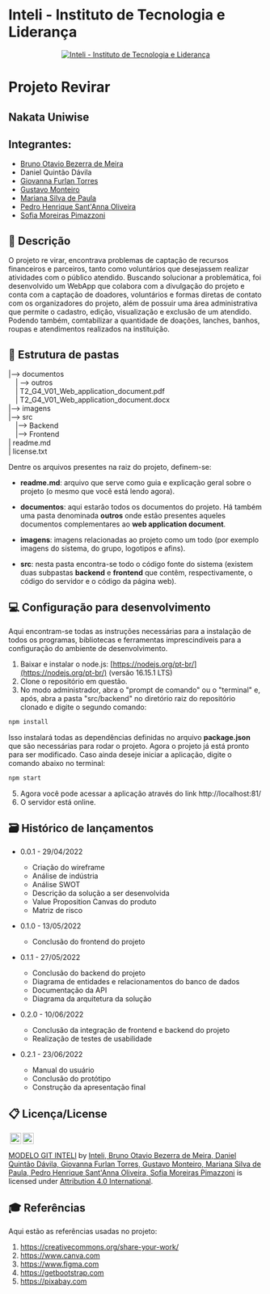 # Inteli - Instituto de Tecnologia e Liderança 

<p align="center">
<a href= "https://www.inteli.edu.br/"><img src="https://www.inteli.edu.br/wp-content/uploads/2021/08/20172028/marca_1-2.png" alt="Inteli - Instituto de Tecnologia e Liderança" border="0"></a>
</p>

# Projeto Revirar

## Nakata Uniwise

## Integrantes: 
- <a href="https://www.linkedin.com/in/bruno-meira-75419918b/">Bruno Otavio Bezerra de Meira</a>
- <a>Daniel Quintão Dávila</a>
- <a href="https://www.linkedin.com/in/giovanna-furlan-torres-378316182/">Giovanna Furlan Torres</a> 
- <a href="https://www.linkedin.com/in/gustavo-monteiro-1a499919a/">Gustavo Monteiro</a> 
- <a href="https://www.linkedin.com/in/mariana-silva-paula/">Mariana Silva de Paula</a>
- <a href="https://www.linkedin.com/in/pedrosant12/">Pedro Henrique Sant'Anna Oliveira</a> 
- <a href="https://www.linkedin.com/in/sofia-moreiras-pimazzoni/">Sofia Moreiras Pimazzoni</a>

## 📝 Descrição

O projeto re virar, encontrava problemas de captação de recursos financeiros e parceiros, tanto como voluntários que desejassem realizar atividades com o público atendido. Buscando solucionar a problemática, foi desenvolvido um WebApp que colabora com a divulgação do projeto e conta com a captação de doadores, voluntários e formas diretas de contato com os organizadores do projeto, além de possuir uma área administrativa que permite o cadastro, edição, visualização e exclusão de um atendido. Podendo também, comtabilizar a quantidade de doações, lanches, banhos, roupas e atendimentos realizados na instituição. 

## 📁 Estrutura de pastas

|--> documentos<br>
  &emsp;| --> outros <br>
  &emsp;| T2_G4_V01_Web_application_document.pdf<br>
  &emsp;| T2_G4_V01_Web_application_document.docx<br>
|--> imagens<br>
|--> src<br>
  &emsp;|--> Backend<br>
  &emsp;|--> Frontend<br>
| readme.md<br>
| license.txt

Dentre os arquivos presentes na raiz do projeto, definem-se:

- <b>readme.md</b>: arquivo que serve como guia e explicação geral sobre o projeto (o mesmo que você está lendo agora).

- <b>documentos</b>: aqui estarão todos os documentos do projeto. Há também uma pasta denominada <b>outros</b> onde estão presentes aqueles documentos complementares ao <b>web application document</b>.

- <b>imagens</b>: imagens relacionadas ao projeto como um todo (por exemplo imagens do sistema, do grupo, logotipos e afins).

- <b>src</b>: nesta pasta encontra-se todo o código fonte do sistema (existem duas subpastas <b>backend</b> e <b>frontend</b> que contêm, respectivamente, o código do servidor e o código da página web).

## 💻 Configuração para desenvolvimento

Aqui encontram-se todas as instruções necessárias para a instalação de todos os programas, bibliotecas e ferramentas imprescindíveis para a configuração do ambiente de desenvolvimento.

1.  Baixar e instalar o node.js:  [https://nodejs.org/pt-br/](https://nodejs.org/pt-br/) (versão 16.15.1 LTS)
2. Clone o repositório em questão.
3.  No modo administrador, abra o "prompt de comando" ou o "terminal" e, após,  abra a pasta "src/backend" no diretório raiz do repositório clonado e digite o segundo comando:

```sh
npm install
```

Isso instalará todas as dependências definidas no arquivo <b>package.json</b> que são necessárias para rodar o projeto. Agora o projeto já está pronto para ser modificado. Caso ainda deseje iniciar a aplicação, digite o comando abaixo no terminal:

```sh
npm start
```
5. Agora você pode acessar a aplicação através do link http://localhost:81/
6. O servidor está online.

## 🗃 Histórico de lançamentos

* 0.0.1 - 29/04/2022
    * Criação do wireframe
    * Análise de indústria
    * Análise SWOT
    * Descrição da solução a ser desenvolvida
    * Value Proposition Canvas do produto
    * Matriz de risco


* 0.1.0 - 13/05/2022
    * Conclusão do frontend do projeto


* 0.1.1 - 27/05/2022
    * Conclusão do backend do projeto
    * Diagrama de entidades e relacionamentos do banco de dados
    * Documentação da API
    * Diagrama da arquitetura da solução


* 0.2.0 - 10/06/2022
    * Conclusão da integração de frontend e backend do projeto
    * Realização de testes de usabilidade


* 0.2.1 - 23/06/2022
    * Manual do usuário
    * Conclusão do protótipo 
    * Construção da apresentação final

## 📋 Licença/License

<img style="height:22px!important;margin-left:3px;vertical-align:text-bottom;" src="https://mirrors.creativecommons.org/presskit/icons/cc.svg?ref=chooser-v1"><img style="height:22px!important;margin-left:3px;vertical-align:text-bottom;" src="https://mirrors.creativecommons.org/presskit/icons/by.svg?ref=chooser-v1"><p xmlns:cc="http://creativecommons.org/ns#" xmlns:dct="http://purl.org/dc/terms/"><a property="dct:title" rel="cc:attributionURL" href="https://github.com/Spidus/Teste_Final_1">MODELO GIT INTELI</a> by <a rel="cc:attributionURL dct:creator" property="cc:attributionName" href="https://www.yggbrasil.com.br/vr">Inteli, Bruno Otavio Bezerra de Meira, Daniel Quintão Dávila, Giovanna Furlan Torres, Gustavo Monteiro, Mariana Silva de Paula, Pedro Henrique Sant'Anna Oliveira, Sofia Moreiras Pimazzoni</a> is licensed under <a href="http://creativecommons.org/licenses/by/4.0/?ref=chooser-v1" target="_blank" rel="license noopener noreferrer" style="display:inline-block;">Attribution 4.0 International</a>.</p>

## 🎓 Referências

Aqui estão as referências usadas no projeto:

1. <https://creativecommons.org/share-your-work/>
2. <https://www.canva.com>
3. <https://www.figma.com>
4. <https://getbootstrap.com>
5. <https://pixabay.com>
